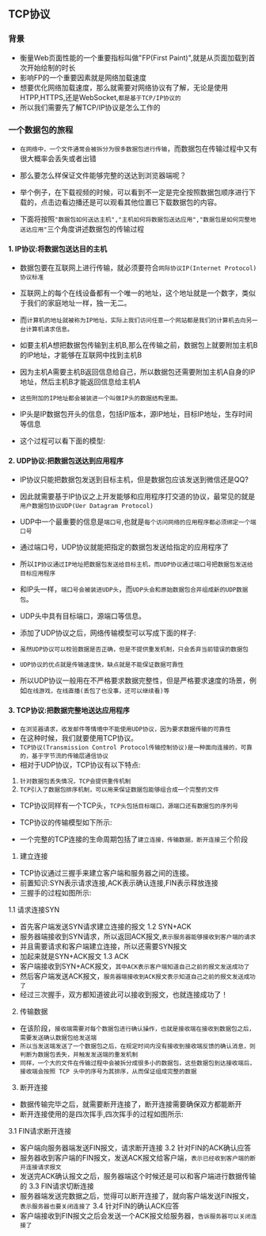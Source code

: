 ## TCP协议

### 背景
* 衡量Web页面性能的一个重要指标叫做"FP(First Paint)",就是从页面加载到首次开始绘制的时长
* 影响FP的一个重要因素就是网络加载速度
* 想要优化网络加载速度，那么就需要对网络协议有了解，无论是使用HTPP,HTTPS,还是WebSocket,`都是基于TCP/IP协议的`
* 所以我们需要先了解TCP/IP协议是怎么工作的

### 一个数据包的旅程
* `在网络中，一个文件通常会被拆分为很多数据包进行传输`，而数据包在传输过程中又有很大概率会丢失或者出错
* 那么要怎么样保证文件能够完整的送达到浏览器端呢？
* 举个例子，在下载视频的时候，可以看到不一定是完全按照数据包顺序进行下载的，点击边看边播还是可以观看其他位置已下载数据包的内容。
    
* 下面将按照`"数据包如何送达主机","主机如何将数据包送达应用","数据包是如何完整地送达应用"`三个角度讲述数据包的传输过程
    
#### 1. IP协议:将数据包送达目的主机
* 数据包要在互联网上进行传输，就必须要符合`网际协议IP(Internet Protocol)协议标准`
* 互联网上的每个在线设备都有一个唯一的地址，这个地址就是一个数字，类似于我们的家庭地址一样，独一无二。
* 而`计算机的地址就被称为IP地址，实际上我们访问任意一个网站都是我们的计算机去向另一台计算机请求信息。`
    
* 如要主机A想把数据包传输到主机B,那么在传输之前，数据包上就要附加主机B的IP地址，才能够在互联网中找到主机B
* 因为主机A需要主机B返回信息给自己，所以数据包还需要附加主机A自身的IP地址，然后主机B才能返回信息给主机A
* `这些附加的IP地址都会被装进一个叫做IP头的数据结构里面。`
* IP头是IP数据包开头的信息，包括IP版本，源IP地址，目标IP地址，生存时间等信息
* 这个过程可以看下面的模型:

    
#### 2. UDP协议:把数据包送达到应用程序
* IP协议只能把数据包发送到目标主机，但是数据包应该发送到微信还是QQ?
* 因此就需要基于IP协议之上开发能够和应用程序打交道的协议，最常见的就是`用户数据包协议UDP(Uer Datagram Protocol)`
    
* UDP中一个最重要的信息是`端口号`,也就是`每个访问网络的应用程序都必须绑定一个端口号`
* 通过端口号，UDP协议就能把指定的数据包发送给指定的应用程序了
* 所以`IP协议通过IP地址把数据包发送给目标主机，而UDP协议通过端口号把数据包发送给目标应用程序`
* 和IP头一样，`端口号会被装进UDP头`，而`UDP头会和原始数据包合并组成新的UDP数据包`。
* UDP头中具有目标端口，源端口等信息。
* 添加了UDP协议之后，网络传输模型可以写成下面的样子:

    
* `虽然UDP协议可以校验数据是否正确，但是不提供重发机制，只会丢弃当前错误的数据包`
* `UDP协议的优点就是传输速度快，缺点就是不能保证数据可靠性`
* 所以UDP协议一般用在不严格要求数据完整性，但是严格要求速度的场景，例如`在线游戏，在线直播(丢包了也没事，还可以继续看)等`

#### 3. TCP协议:把数据完整地送达应用程序
* `在浏览器请求，收发邮件等情境中不能使用UDP协议，因为要求数据传输的可靠性`
* 在这种时候，我们就要使用TCP协议。
* `TCP协议(Transmission Control Protocol传输控制协议)是一种面向连接的，可靠的，基于字节流的传输层通信协议`
* 相对于UDP协议，TCP协议有以下特点:
1. `针对数据包丢失情况，TCP会提供重传机制`
2. `TCP引入了数据包排序机制，可以用来保证数据包能够组合成一个完整的文件`
    
* TCP协议同样有一个TCP头，`TCP头包括目标端口，源端口还有数据包的序列号`
* TCP协议的传输模型如下所示:
     
* 一个完整的TCP连接的生命周期包括了`建立连接，传输数据，断开连接`三个阶段
1. 建立连接
* TCP协议通过三握手来建立客户端和服务器之间的连接。
* 前置知识:SYN表示请求连接,ACK表示确认连接,FIN表示释放连接
* 三握手的过程如图所示:


1.1 请求连接SYN
* 首先客户端发送SYN请求建立连接的报文
1.2 SYN+ACK
* 服务器端接收到SYN请求，所以返回ACK报文,`表示服务器能够接收到客户端的请求`
* 并且需要请求和客户端建立连接，所以还需要SYN报文
* 加起来就是SYN+ACK报文
1.3 ACK
* 客户端接收到SYN+ACK报文，`其中ACK表示客户端知道自己之前的报文发送成功了`
* 然后客户端发送ACK报文，`服务器端接收到ACK报文表示知道自己之前的报文发送成功了`
* 经过三次握手，双方都知道彼此可以接收到报文，也就连接成功了！

2. 传输数据
* 在该阶段，`接收端需要对每个数据包进行确认操作，也就是接收端在接收到数据包之后，需要发送确认数据包给发送端`
* `所以当发送端发送了一个数据包之后，在规定时间内没有接收到接收端反馈的确认消息，则判断为数据包丢失，并触发发送端的重发机制`
* `同样，一个大的文件在传输过程中会被拆分成很多小的数据包，这些数据包到达接收端后，接收端会按照 TCP 头中的序号为其排序，从而保证组成完整的数据`

3. 断开连接
* 数据传输完毕之后，就需要断开连接了，断开连接需要确保双方都能断开
* 断开连接使用的是四次挥手,四次挥手的过程如图所示:

3.1 FIN请求断开连接
* 客户端向服务器端发送FIN报文，请求断开连接
3.2 针对FIN的ACK确认应答
* 服务器收到客户端的FIN报文，发送ACK报文给客户端，`表示已经收到客户端的断开连接请求报文`
* 发送完ACK确认报文之后，服务器端这个时候还是可以和客户端进行数据传输的
3.3 FIN请求切断连接
* 服务器端发送完数据之后，觉得可以断开连接了，就向客户端发送FIN报文，`表示服务器也要关闭连接了`
3.4 针对FIN的确认ACK应答
* 客户端接收到FIN报文之后会发送一个ACK报文给服务器，`告诉服务器可以关闭连接了`

